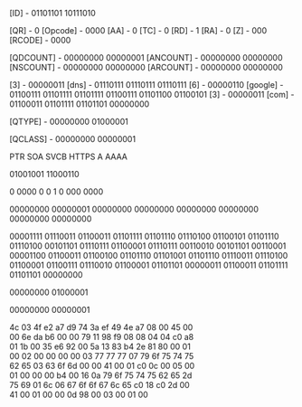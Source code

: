 [ID] - 01101101 10111010 

[QR] - 0
[Opcode] - 0000
[AA] - 0
[TC] - 0
[RD] - 1
[RA] - 0
[Z] - 000
[RCODE] - 0000 

[QDCOUNT] - 00000000 00000001 
[ANCOUNT] - 00000000 00000000 
[NSCOUNT] - 00000000 00000000 
[ARCOUNT] - 00000000 00000000 

[3] - 00000011 
[dns] - 01110111 01110111 01110111 
[6] - 00000110 
[google] - 01100111 01101111 01101111 01100111 01101100 01100101 
[3] - 00000011 
[com] - 01100011 01101111 01101101 00000000 

[QTYPE] - 00000000 01000001 

[QCLASS] - 00000000 00000001


PTR
SOA
SVCB
HTTPS
A
AAAA

01001001 11000110 

0
0000
0
0
1
0
000
0000 

00000000 00000001 
00000000 00000000 
00000000 00000000 
00000000 00000000 

00001111 
01110011 01100011 01101111 01101110 01110100 01100101 01101110 01110100 00101101 01110111 01100001 01110111 00110010 00101101 00110001 
00001100 
01100011 01100100 01101110 01101001 01101110 01110011 01110100 01100001 01100111 01110010 01100001 01101101 
00000011 
01100011 01101111 01101101 00000000 

00000000 01000001 

00000000 00000001

4c 03 4f e2 a7 d9 74 3a ef 49 4e a7 08 00 45 00   
00 6e da b6 00 00 79 11 98 f9 08 08 04 04 c0 a8   
01 1b 00 35 e6 92 00 5a 13 83 b4 2e 81 80 00 01   
00 02 00 00 00 00 03 77 77 77 07 79 6f 75 74 75   
62 65 03 63 6f 6d 00 00 41 00 01 c0 0c 00 05 00   
01 00 00 00 b4 00 16 0a 79 6f 75 74 75 62 65 2d   
75 69 01 6c 06 67 6f 6f 67 6c 65 c0 18 c0 2d 00   
41 00 01 00 00 0d 98 00 03 00 01 00               

